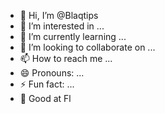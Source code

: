 - 👋 Hi, I’m @Blaqtips
- 👀 I’m interested in ...
- 🌱 I’m currently learning ...
- 💞️ I’m looking to collaborate on ...
- 📫 How to reach me ...
- 😄 Pronouns: ...
- ⚡ Fun fact: ...
- 🥭 Good at Fl
<!---
Blaqtips/Blaqtips is a ✨ special ✨ repository because its `README.md` (this file) appears on your GitHub profile.
You can click the Preview link to take a look at your changes.
--->
